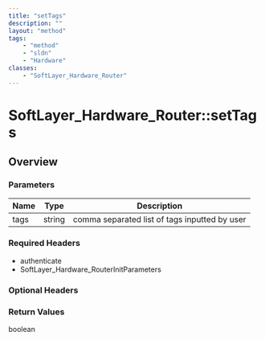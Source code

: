 ```yaml
---
title: "setTags"
description: ""
layout: "method"
tags:
    - "method"
    - "sldn"
    - "Hardware"
classes:
    - "SoftLayer_Hardware_Router"
---
```

# SoftLayer_Hardware_Router::setTags
## Overview 


### Parameters 
|Name | Type | Description |
| --- | --- | --- |
|tags| string| comma separated list of tags inputted by user|


### Required Headers
* authenticate
* SoftLayer_Hardware_RouterInitParameters

### Optional Headers

### Return Values
boolean

